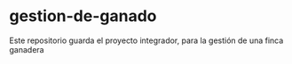 # gestion-de-ganado
Este repositorio guarda el proyecto integrador, para la gestión de una finca ganadera
